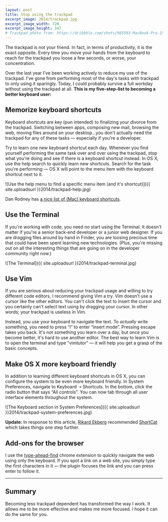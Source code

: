 ```yaml
---
layout: post
title: Stop using the trackpad
excerpt_image: 2014/trackpad.jpg
excerpt_image_width: 720
excerpt_image_height: 347
# Trackpad photo from: https://dribbble.com/shots/985593-MacBook-Pro-15-Scalable-Mock-ups (tweet sent)
---
```

<p class="intro">The trackpad is not your friend. In fact, in terms of productivity, it is the exact opposite. Every time you move your hands from the keyboard to reach for the trackpad you loose a few seconds, or worse, your concentration.</p>

Over the last year I've been working actively to reduce my use of the trackpad. I've gone from performing most of the day's tasks with trackpad to only using it sparingly. Today, I could probably survive a full workday without using the trackpad at all.   **This is my five-step-list to becoming a better keyboard user:**

## Memorize keyboard shortcuts
Keyboard shortcuts are key (pun intended) to finalizing your divorce from the trackpad. Switching between apps, composing new mail, browsing the web, moving files around on your desktop…you don't actually need the trackpad for any of these tasks — especially if you're a developer.

Try to learn one new keyboard shortcut each day. Whenever you find yourself performing the same task over and over using the trackpad, stop what you're doing and see if there is a keyboard shortcut instead. In OS X, use the help search to quickly learn new shortcuts. Search for the task you're performing — OS X will point to the menu item with the keyboard shortcut next to it.

![Use the help menu to find a specific menu item (and it's shortcut)]({{ site.uploadsurl }}2014/trackpad-help.jpg)

Dan Rodney has [a nice list of (Mac) keyboard shortcuts](http://www.danrodney.com/mac/).

## Use the Terminal
If you're working with code, you need no start using the Terminal. It doesn't matter if you're a senior back-end developer or a junior web designer. If you are dragging files around by hand in Finder, you are loosing precious time that could have been spent learning new technologies. (Plus, you're missing out on all the interesting things that are going on in the developer community right now.)

![The Terminal]({{ site.uploadsurl }}2014/trackpad-terminal.jpg)

## Use Vim
If you are serious about reducing your trackpad usage and willing to try different code editors, I recommend giving Vim a try. Vim doesn't use a cursor like the other editors. You can't click the text to insert the cursor and you certainly can't select text using by dragging your cursor. In other words; your trackpad is useless in Vim.

Instead, you use your keyboard to navigate the text. To *actually* write something, you need to press “i” to enter “insert mode”. Pressing escape takes you back. It's not something you learn over a day, but once you become better, it's hard to use another editor. The best way to learn Vim is to open the terminal and type “vimtutor” — it will help you get a grasp of the basic concepts.

## Make OS X more keyboard friendly
In addition to learning different keyboard shortcuts in OS X, you can configure the system to be even more keyboard friendly. In System Preferences, navigate to Keyboard ➝ Shortcuts. In the bottom, click the radio button that says “All controls”. You can now tab through all user interface elements throughout the system.

![The Keyboard section in System Preferences]({{ site.uploadsurl }}2014/trackpad-system-preferences.jpg)

**Update:** In response to this article, [Rikard Ekberg](https://twitter.com/kroofy) recommended [ShortCat](https://shortcatapp.com/) which takes things one step further.

## Add-ons for the browser
I use the [type-ahead-find](https://chrome.google.com/webstore/detail/type-ahead-find/cpecbmjeidppdiampimghndkikcmoadk) chrome extension to quickly navigate the web using only the keyboard. If you spot a link on a web site, you simply type the first characters in it — the plugin focuses the link and you can press enter to follow it.

***

## Summary
Becoming less trackpad dependent has transformed the way I work. It allows me to be more effective and makes me more focused. I hope it can do the same for you.

